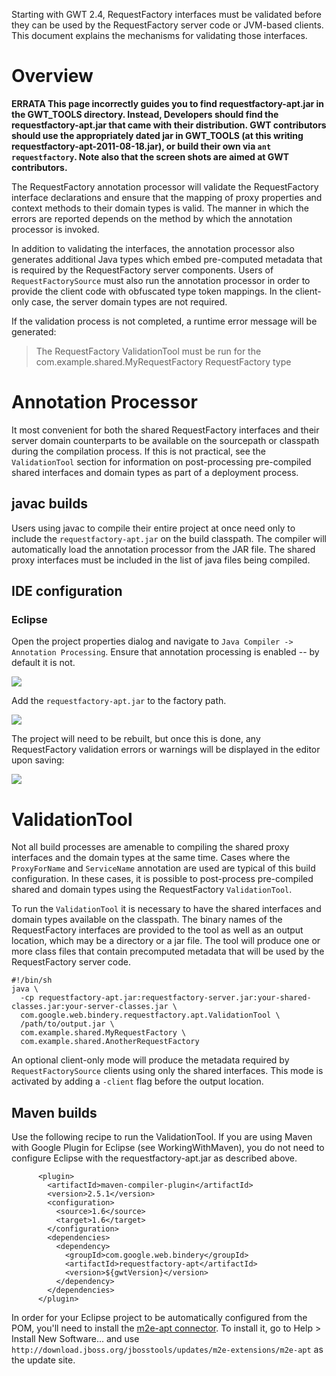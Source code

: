 Starting with GWT 2.4, RequestFactory interfaces must be validated before they can be used by the RequestFactory server code or JVM-based clients.  This document explains the mechanisms for validating those interfaces.



# Overview

**ERRATA This page incorrectly guides you to find requestfactory-apt.jar in the GWT\_TOOLS directory. Instead, Developers should find the requestfactory-apt.jar that came with their distribution. GWT contributors should use the appropriately dated jar in GWT\_TOOLS (at this writing requestfactory-apt-2011-08-18.jar), or build their own via `ant requestfactory`. Note also that the screen shots are aimed at GWT contributors.**

The RequestFactory annotation processor will validate the RequestFactory interface declarations and ensure that the mapping of proxy properties and context methods to their domain types is valid.  The manner in which the errors are reported depends on the method by which the annotation processor is invoked.

In addition to validating the interfaces, the annotation processor also generates additional Java types which embed pre-computed metadata that is required by the RequestFactory server components.  Users of `RequestFactorySource` must also run the annotation processor in order to provide the client code with obfuscated type token mappings.  In the client-only case, the server domain types are not required.

If the validation process is not completed, a runtime error message will be generated:
> The RequestFactory ValidationTool must be run for the com.example.shared.MyRequestFactory RequestFactory type

# Annotation Processor

It most convenient for both the shared RequestFactory interfaces and their server domain counterparts to be available on the sourcepath or classpath during the compilation process.  If this is not practical, see the `ValidationTool` section for information on post-processing pre-compiled shared interfaces and domain types as part of a deployment process.

## javac builds

Users using javac to compile their entire project at once need only to include the `requestfactory-apt.jar` on the build classpath.  The compiler will automatically load the annotation processor from the JAR file.  The shared proxy interfaces must be included in the list of java files being compiled.

## IDE configuration

### Eclipse
Open the project properties dialog and navigate to `Java Compiler -> Annotation Processing`.  Ensure that annotation processing is enabled -- by default it is not.

<img src='http://i.imgur.com/7upSN.png' />

Add the `requestfactory-apt.jar` to the factory path.

<img src='http://i.imgur.com/lMw0T.png' />

The project will need to be rebuilt, but once this is done, any RequestFactory validation errors or warnings will be displayed in the editor upon saving:

<img src='http://i.imgur.com/QQGHU.png' />

# ValidationTool

Not all build processes are amenable to compiling the shared proxy interfaces and the domain types at the same time.  Cases where the `ProxyForName` and `ServiceName` annotation are used are typical of this build configuration.  In these cases, it is possible to post-process pre-compiled shared and domain types using the RequestFactory `ValidationTool`.

To run the `ValidationTool` it is necessary to have the shared interfaces and domain types available on the classpath.  The binary names of the RequestFactory interfaces are provided to the tool as well as an output location, which may be a directory or a jar file.  The tool will produce one or more class files that contain precomputed metadata that will be used by the RequestFactory server code.
```
#!/bin/sh
java \
  -cp requestfactory-apt.jar:requestfactory-server.jar:your-shared-classes.jar:your-server-classes.jar \
  com.google.web.bindery.requestfactory.apt.ValidationTool \
  /path/to/output.jar \
  com.example.shared.MyRequestFactory \
  com.example.shared.AnotherRequestFactory
```

An optional client-only mode will produce the metadata required by `RequestFactorySource` clients using only the shared interfaces.  This mode is activated by adding a `-client` flag before the output location.

## Maven builds
Use the following recipe to run the ValidationTool. If you are using Maven with Google Plugin for Eclipse (see WorkingWithMaven), you do not need to configure Eclipse with the requestfactory-apt.jar as described above.

```
      <plugin>
        <artifactId>maven-compiler-plugin</artifactId>
        <version>2.5.1</version>
        <configuration>
          <source>1.6</source>
          <target>1.6</target>
        </configuration>
        <dependencies>
          <dependency>
            <groupId>com.google.web.bindery</groupId>
            <artifactId>requestfactory-apt</artifactId>
            <version>${gwtVersion}</version>
          </dependency>
        </dependencies>
      </plugin>
```

In order for your Eclipse project to be automatically configured from the POM, you'll need to install the [m2e-apt connector](https://community.jboss.org/en/tools/blog/2012/05/20/annotation-processing-support-in-m2e-or-m2e-apt-100-is-out). To install it, go to Help > Install New Software... and use `http://download.jboss.org/jbosstools/updates/m2e-extensions/m2e-apt` as the update site.